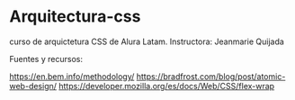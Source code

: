 # Arquitectura-css
curso de arquictetura CSS de Alura Latam. 
Instructora: Jeanmarie Quijada

Fuentes y recursos:

https://en.bem.info/methodology/
https://bradfrost.com/blog/post/atomic-web-design/
https://developer.mozilla.org/es/docs/Web/CSS/flex-wrap